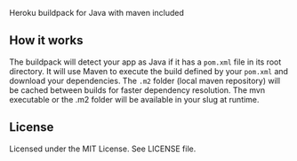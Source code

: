 Heroku buildpack for Java with maven included

## How it works

The buildpack will detect your app as Java if it has a `pom.xml` file in its root directory.  It will use Maven to execute the build defined by your `pom.xml` and download your dependencies. The `.m2` folder (local maven repository) will be cached between builds for faster dependency resolution. The mvn executable or the .m2 folder will be available in your slug at runtime.


License
-------

Licensed under the MIT License. See LICENSE file.
